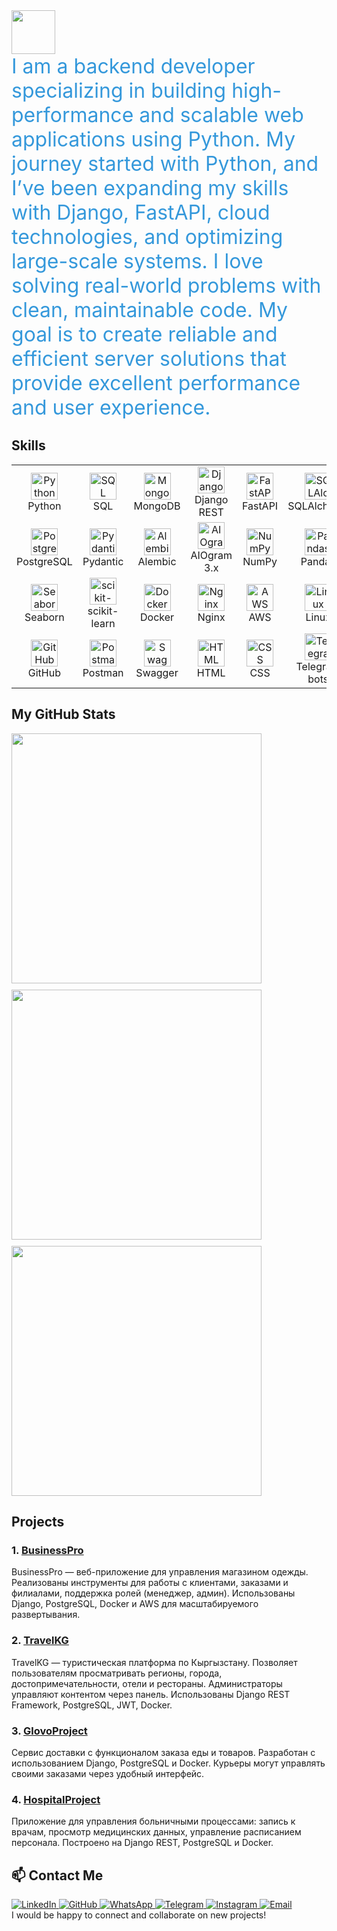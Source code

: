 [//]: # (<a href="https://github.com/SalahidinAI">)

[//]: # (  <img height="70" src="https://readme-typing-svg.herokuapp.com?lines=I+am+Salahidin;and+I+am+Backend+Developer&duration=2500&speed=20&colors=FFE15D,FF5733,33FF57,3357FF,FF33A6"/>)

[//]: # (</a>)

[//]: # ()
[//]: # (<div style="font-size: 2rem; color: #3498db; animation: fadeIn 2s ease-out;">)

[//]: # (  I am a backend developer specializing in building high-performance and scalable web applications using Python. My journey started with Python, and I’ve been expanding my skills with Django, FastAPI, cloud technologies, and optimizing large-scale systems. I love solving real-world problems with clean, maintainable code. My goal is to create reliable and efficient server solutions that provide excellent performance and user experience.)

[//]: # (</div>)

[//]: # ()
[//]: # (## Skills)

[//]: # (<p align="start">)

[//]: # (<table align="center">)

[//]: # (  <tr>)

[//]: # (    <td align="center" width="80">)

[//]: # (      <img src="https://skillicons.dev/icons?i=python" width="43" height="43" alt="Python" />)

[//]: # (      <br>Python)

[//]: # (    </td>)

[//]: # (    <td align="center" width="80">)

[//]: # (      <img src="https://skillicons.dev/icons?i=django" width="43" height="43" alt="Django" />)

[//]: # (      <br>Django)

[//]: # (    </td>)

[//]: # (    <td align="center" width="80">)

[//]: # (      <img src="https://skillicons.dev/icons?i=fastapi" width="43" height="43" alt="FastAPI" />)

[//]: # (      <br>FastAPI)

[//]: # (    </td>)

[//]: # (    <td align="center" width="80">)

[//]: # (      <img src="https://skillicons.dev/icons?i=postgresql" width="43" height="43" alt="PostgreSQL" />)

[//]: # (      <br>PostgreSQL)

[//]: # (    </td>)

[//]: # (    <td align="center" width="80">)

[//]: # (      <img src="https://skillicons.dev/icons?i=redis" width="43" height="43" alt="Redis" />)

[//]: # (      <br>Redis)

[//]: # (    </td>)

[//]: # (    <td align="center" width="80">)

[//]: # (      <img src="https://skillicons.dev/icons?i=docker" width="43" height="43" alt="Docker" />)

[//]: # (      <br>Docker)

[//]: # (    </td>)

[//]: # (    <td align="center" width="80">)

[//]: # (      <img src="https://skillicons.dev/icons?i=linux" width="43" height="43" alt="Linux" />)

[//]: # (      <br>Linux)

[//]: # (    </td>)

[//]: # (  </tr>)

[//]: # (  <tr>)

[//]: # (    <td align="center" width="80">)

[//]: # (      <img src="https://skillicons.dev/icons?i=aws" width="43" height="43" alt="AWS" />)

[//]: # (      <br>AWS)

[//]: # (    </td>)

[//]: # (    <td align="center" width="80">)

[//]: # (      <img src="https://skillicons.dev/icons?i=github" width="43" height="43" alt="GitHub" />)

[//]: # (      <br>GitHub)

[//]: # (    </td>)

[//]: # (    <td align="center" width="80">)

[//]: # (      <img src="https://skillicons.dev/icons?i=git" width="43" height="43" alt="Git" />)

[//]: # (      <br>Git)

[//]: # (    </td>)

[//]: # (    <td align="center" width="80">)

[//]: # (      <img src="https://skillicons.dev/icons?i=postman" width="43" height="43" alt="Postman" />)

[//]: # (      <br>Postman)

[//]: # (    </td>)

[//]: # (    <td align="center" width="80">)

[//]: # (      <img src="https://skillicons.dev/icons?i=graphql" width="43" height="43" alt="GraphQL" />)

[//]: # (      <br>GraphQL)

[//]: # (    </td>)

[//]: # (    <td align="center" width="80">)

[//]: # (      <img src="https://skillicons.dev/icons?i=nginx" width="43" height="43" alt="Nginx" />)

[//]: # (      <br>Nginx)

[//]: # (    </td>)

[//]: # (    <td align="center" width="80">)

[//]: # (      <img src="https://skillicons.dev/icons?i=sqlite" width="43" height="43" alt="SQLite" />)

[//]: # (      <br>SQLite)

[//]: # (    </td>)

[//]: # (  </tr>)

[//]: # (</table>)

[//]: # (</p>)

[//]: # ()
[//]: # (## My GitHub Stats)

[//]: # ()
[//]: # (<div style="display: flex">)

[//]: # (  <img width=400 src='https://github-readme-stats.vercel.app/api?username=SalahidinAI&theme=vue-dark&show_icons=true&hide_border=true&count_private=true' />)

[//]: # (  <img width=400 src='https://github-readme-streak-stats.herokuapp.com/?user=SalahidinAI&theme=vue-dark&hide_border=true' />)

[//]: # (  <img width=400 src='https://github-readme-stats.vercel.app/api/top-langs/?username=SalahidinAI&theme=vue-dark&show_icons=true&hide_border=true&layout=compact' />)

[//]: # (</div>)

[//]: # ()
[//]: # (## Projects)

[//]: # ()
[//]: # (### 1. [BusinessPro]&#40;https://github.com/SalahidinAI/BusinessPro&#41;)

[//]: # (<div>)

[//]: # (  BusinessPro – это веб-приложение для управления бизнес-процессами, разработанное с использованием Django, PostgreSQL и Docker. Оно предоставляет инструменты для отслеживания финансовых операций, а также для анализа и оптимизации бизнес-процессов, что помогает компаниям повысить эффективность и прибыль. Я интегрировал сервисы AWS для масштабируемых развертываний и оптимизировал базу данных с использованием индексирования PostgreSQL для повышения производительности.)

[//]: # (</div>)

[//]: # ()
[//]: # (### 2. [GlovoProject]&#40;https://github.com/SalahidinAI/GlovoProject&#41;)

[//]: # (<div>)

[//]: # (  GlovoProject – это веб-приложение для управления сервисом доставки, разработанное с использованием Django, PostgreSQL и Docker. Оно позволяет пользователям заказывать еду, товары и другие услуги с доставкой, а курьерам — эффективно управлять своими заказами.)

[//]: # (</div>)

[//]: # ()
[//]: # (### 3. [HospitalProject]&#40;https://github.com/SalahidinAI/HospitalProject&#41;)

[//]: # (<div>)

[//]: # (  HospitalProject – это веб-приложение для управления больничными процессами, разработанное с использованием Django, PostgreSQL и Docker. Оно позволяет пользователям записываться на приём к врачам, просматривать медицинские данные и результаты анализов, а медицинскому персоналу — эффективно управлять пациентами и расписанием.)

[//]: # (</div>)

[//]: # ()
[//]: # (## 📫 Contact Me)

[//]: # ()
[//]: # (<div>)

[//]: # (  <a href="https://www.linkedin.com/in/salahidin-zulpukarov-a36478337/" target="_blank">)

[//]: # (    <img src="https://img.shields.io/badge/LinkedIn-профиль-blue?style=for-the-badge&logo=linkedin" alt="LinkedIn">)

[//]: # (  </a>)

[//]: # (  <a href="https://github.com/SalahidinAI/" target="_blank">)

[//]: # (    <img src="https://img.shields.io/badge/GitHub-SalahidinAI-black?style=for-the-badge&logo=github" alt="GitHub">)

[//]: # (  </a>)

[//]: # (  <a href="https://wa.me/+996990333571" target="_blank">)

[//]: # (    <img src="https://img.shields.io/badge/WhatsApp-Contact-green?style=for-the-badge&logo=whatsapp" alt="WhatsApp">)

[//]: # (  </a>)

[//]: # (  <a href="https://t.me/Salahidinz" target="_blank">)

[//]: # (    <img src="https://img.shields.io/badge/Telegram-Contact-blue?style=for-the-badge&logo=telegram" alt="Telegram">)

[//]: # (  </a>)

[//]: # (  <a href="https://www.instagram.com/_salahidin1_/" target="_blank">)

[//]: # (    <img src="https://img.shields.io/badge/Instagram-Profile-pink?style=for-the-badge&logo=instagram" alt="Instagram">)

[//]: # (  </a>)

[//]: # (  <a href="mailto:zulpukarovz555@gmail.com">)

[//]: # (    <img src="https://img.shields.io/badge/Email-Contact-red?style=for-the-badge&logo=gmail" alt="Email">)

[//]: # (  </a>)

[//]: # (</div>)

[//]: # ()
[//]: # (<div>)

[//]: # (  I would be happy to connect and collaborate on new projects!)

[//]: # (</div>)

<a href="https://github.com/SalahidinAI">
  <img height="70" src="https://readme-typing-svg.herokuapp.com?lines=I+am+Salahidin;and+I+am+Backend+Developer&duration=2500&speed=20&colors=FFE15D,FF5733,33FF57,3357FF,FF33A6"/>
</a>

<div style="font-size: 2rem; color: #3498db; animation: fadeIn 2s ease-out;">
  I am a backend developer specializing in building high-performance and scalable web applications using Python. My journey started with Python, and I’ve been expanding my skills with Django, FastAPI, cloud technologies, and optimizing large-scale systems. I love solving real-world problems with clean, maintainable code. My goal is to create reliable and efficient server solutions that provide excellent performance and user experience.
</div>

## Skills
<p align="start">
<table align="center">
  <tr>
    <td align="center" width="80"><img src="https://skillicons.dev/icons?i=python" width="43" height="43" alt="Python" /><br>Python</td>
    <td align="center" width="80"><img src="https://skillicons.dev/icons?i=sql" width="43" height="43" alt="SQL" /><br>SQL</td>
    <td align="center" width="80"><img src="https://skillicons.dev/icons?i=mongodb" width="43" height="43" alt="MongoDB" /><br>MongoDB</td>
    <td align="center" width="80"><img src="https://skillicons.dev/icons?i=django" width="43" height="43" alt="Django" /><br>Django REST</td>
    <td align="center" width="80"><img src="https://skillicons.dev/icons?i=fastapi" width="43" height="43" alt="FastAPI" /><br>FastAPI</td>
    <td align="center" width="80"><img src="https://skillicons.dev/icons?i=sqlalchemy" width="43" height="43" alt="SQLAlchemy" /><br>SQLAlchemy</td>
    <td align="center" width="80"><img src="https://skillicons.dev/icons?i=redis" width="43" height="43" alt="Redis" /><br>Redis</td>
  </tr>
  <tr>
    <td align="center" width="80"><img src="https://skillicons.dev/icons?i=postgresql" width="43" height="43" alt="PostgreSQL" /><br>PostgreSQL</td>
    <td align="center" width="80"><img src="https://skillicons.dev/icons?i=pydantic" width="43" height="43" alt="Pydantic" /><br>Pydantic</td>
    <td align="center" width="80"><img src="https://skillicons.dev/icons?i=alembic" width="43" height="43" alt="Alembic" /><br>Alembic</td>
    <td align="center" width="80"><img src="https://skillicons.dev/icons?i=aiogram" width="43" height="43" alt="AIOgram" /><br>AIOgram 3.x</td>
    <td align="center" width="80"><img src="https://skillicons.dev/icons?i=numpy" width="43" height="43" alt="NumPy" /><br>NumPy</td>
    <td align="center" width="80"><img src="https://skillicons.dev/icons?i=pandas" width="43" height="43" alt="Pandas" /><br>Pandas</td>
    <td align="center" width="80"><img src="https://skillicons.dev/icons?i=matplotlib" width="43" height="43" alt="Matplotlib" /><br>Matplotlib</td>
  </tr>
  <tr>
    <td align="center" width="80"><img src="https://skillicons.dev/icons?i=seaborn" width="43" height="43" alt="Seaborn" /><br>Seaborn</td>
    <td align="center" width="80"><img src="https://skillicons.dev/icons?i=scikitlearn" width="43" height="43" alt="scikit-learn" /><br>scikit-learn</td>
    <td align="center" width="80"><img src="https://skillicons.dev/icons?i=docker" width="43" height="43" alt="Docker" /><br>Docker</td>
    <td align="center" width="80"><img src="https://skillicons.dev/icons?i=nginx" width="43" height="43" alt="Nginx" /><br>Nginx</td>
    <td align="center" width="80"><img src="https://skillicons.dev/icons?i=aws" width="43" height="43" alt="AWS" /><br>AWS</td>
    <td align="center" width="80"><img src="https://skillicons.dev/icons?i=linux" width="43" height="43" alt="Linux" /><br>Linux</td>
    <td align="center" width="80"><img src="https://skillicons.dev/icons?i=git" width="43" height="43" alt="Git" /><br>Git</td>
  </tr>
  <tr>
    <td align="center" width="80"><img src="https://skillicons.dev/icons?i=github" width="43" height="43" alt="GitHub" /><br>GitHub</td>
    <td align="center" width="80"><img src="https://skillicons.dev/icons?i=postman" width="43" height="43" alt="Postman" /><br>Postman</td>
    <td align="center" width="80"><img src="https://skillicons.dev/icons?i=swagger" width="43" height="43" alt="Swagger" /><br>Swagger</td>
    <td align="center" width="80"><img src="https://skillicons.dev/icons?i=html" width="43" height="43" alt="HTML" /><br>HTML</td>
    <td align="center" width="80"><img src="https://skillicons.dev/icons?i=css" width="43" height="43" alt="CSS" /><br>CSS</td>
    <td align="center" width="80"><img src="https://skillicons.dev/icons?i=telegram" width="43" height="43" alt="Telegram" /><br>Telegram bots</td>
    <td align="center" width="80">C++ (basic)</td>
  </tr>
</table>
</p>

## My GitHub Stats

<div style="display: flex; gap: 10px; flex-wrap: wrap;">
  <img width="400" src='https://github-readme-stats.vercel.app/api?username=SalahidinAI&theme=vue-dark&show_icons=true&hide_border=true&count_private=true' />
  <img width="400" src='https://github-readme-streak-stats.herokuapp.com/?user=SalahidinAI&theme=vue-dark&hide_border=true' />
  <img width="400" src='https://github-readme-stats.vercel.app/api/top-langs/?username=SalahidinAI&theme=vue-dark&show_icons=true&hide_border=true&layout=compact' />
</div>

## Projects

### 1. [BusinessPro](https://github.com/SalahidinAI/BusinessPro)  
BusinessPro — веб-приложение для управления магазином одежды. Реализованы инструменты для работы с клиентами, заказами и филиалами, поддержка ролей (менеджер, админ). Использованы Django, PostgreSQL, Docker и AWS для масштабируемого развертывания.

### 2. [TravelKG](https://github.com/SalahidinAI/TravelKG)  
TravelKG — туристическая платформа по Кыргызстану. Позволяет пользователям просматривать регионы, города, достопримечательности, отели и рестораны. Администраторы управляют контентом через панель. Использованы Django REST Framework, PostgreSQL, JWT, Docker.

### 3. [GlovoProject](https://github.com/SalahidinAI/GlovoProject)  
Сервис доставки с функционалом заказа еды и товаров. Разработан с использованием Django, PostgreSQL и Docker. Курьеры могут управлять своими заказами через удобный интерфейс.

### 4. [HospitalProject](https://github.com/SalahidinAI/HospitalProject)  
Приложение для управления больничными процессами: запись к врачам, просмотр медицинских данных, управление расписанием персонала. Построено на Django REST, PostgreSQL и Docker.

## 📫 Contact Me

<div>
  <a href="https://www.linkedin.com/in/salahidin-zulpukarov-a36478337/" target="_blank">
    <img src="https://img.shields.io/badge/LinkedIn-профиль-blue?style=for-the-badge&logo=linkedin" alt="LinkedIn">
  </a>
  <a href="https://github.com/SalahidinAI/" target="_blank">
    <img src="https://img.shields.io/badge/GitHub-SalahidinAI-black?style=for-the-badge&logo=github" alt="GitHub">
  </a>
  <a href="https://wa.me/+996990333571" target="_blank">
    <img src="https://img.shields.io/badge/WhatsApp-Contact-green?style=for-the-badge&logo=whatsapp" alt="WhatsApp">
  </a>
  <a href="https://t.me/Salahidinz" target="_blank">
    <img src="https://img.shields.io/badge/Telegram-Contact-blue?style=for-the-badge&logo=telegram" alt="Telegram">
  </a>
  <a href="https://www.instagram.com/_salahidin1_/" target="_blank">
    <img src="https://img.shields.io/badge/Instagram-Profile-pink?style=for-the-badge&logo=instagram" alt="Instagram">
  </a>
  <a href="mailto:zulpukarovz555@gmail.com">
    <img src="https://img.shields.io/badge/Email-Contact-red?style=for-the-badge&logo=gmail" alt="Email">
  </a>
</div>

<div>
  I would be happy to connect and collaborate on new projects!
</div>
